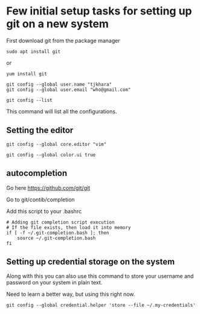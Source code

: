# Few initial setup tasks for setting up git on a new system

First download git from the package manager

	sudo apt install git

or

	yum install git

	git config --global user.name "tjkhara"
	git config --global user.email "who@gmail.com"

	git config --list 

This command will list all the configurations.

## Setting the editor

	git config --global core.editor "vim"
  
	git config --global color.ui true
  
## autocompletion

Go here https://github.com/git/git

Go to git/contib/completion

Add this script to your .bashrc

	# Adding git completion script execution
	# If the file exists, then load it into memory
	if [ -f ~/.git-completion.bash ]; then
		source ~/.git-completion.bash
	fi

  
 
## Setting up credential storage on the system

Along with this you can also use this command to store your username and password on your system in plain text.

Need to learn a better way, but using this right now.

	git config --global credential.helper 'store --file ~/.my-credentials'
